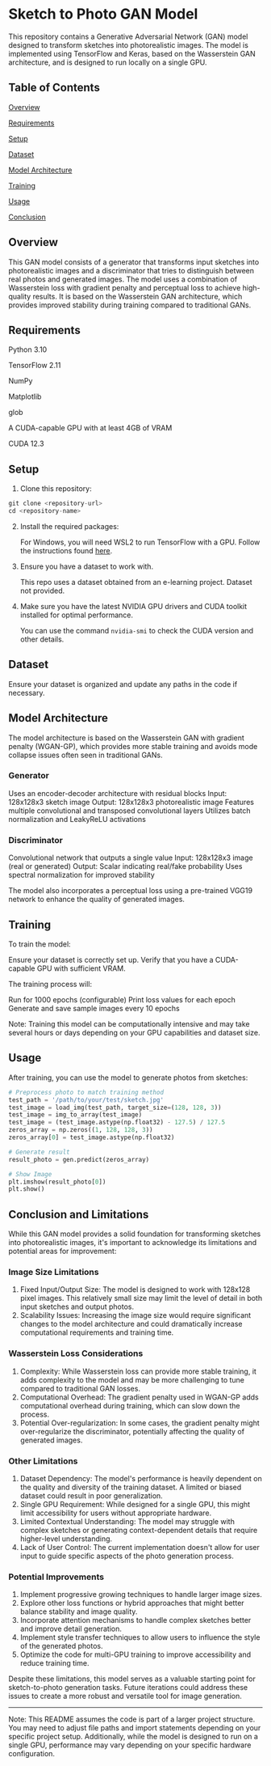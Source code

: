 # Sketch to Photo GAN Model

This repository contains a Generative Adversarial Network (GAN) model designed to transform sketches into photorealistic images. The model is implemented using TensorFlow and Keras, based on the Wasserstein GAN architecture, and is designed to run locally on a single GPU.

## Table of Contents

[Overview](#overview)

[Requirements](#requirements)

[Setup](#setup)

[Dataset](#dataset)

[Model Architecture](#model-architecture)

[Training](#training)

[Usage](#usage)

[Conclusion](#conclusion-and-limitations)

## Overview

This GAN model consists of a generator that transforms input sketches into photorealistic images and a discriminator that tries to distinguish between real photos and generated images. The model uses a combination of Wasserstein loss with gradient penalty and perceptual loss to achieve high-quality results. It is based on the Wasserstein GAN architecture, which provides improved stability during training compared to traditional GANs.

## Requirements

Python 3.10

TensorFlow 2.11

NumPy

Matplotlib

glob

A CUDA-capable GPU with at least 4GB of VRAM

CUDA 12.3

## Setup

1. Clone this repository:
```python
git clone <repository-url>
cd <repository-name>
```
2. Install the required packages:

   For Windows, you will need WSL2 to run TensorFlow with a GPU. Follow the instructions found [here](https://www.tensorflow.org/install).

3. Ensure you have a dataset to work with.
   
   This repo uses a dataset obtained from an e-learning project. Dataset not provided.
   
4. Make sure you have the latest NVIDIA GPU drivers and CUDA toolkit installed for optimal performance.
   
   You can use the command `nvidia-smi` to check the CUDA version and other details.

## Dataset

Ensure your dataset is organized and update any paths in the code if necessary.

## Model Architecture
The model architecture is based on the Wasserstein GAN with gradient penalty (WGAN-GP), which provides more stable training and avoids mode collapse issues often seen in traditional GANs.

### Generator

Uses an encoder-decoder architecture with residual blocks
Input: 128x128x3 sketch image
Output: 128x128x3 photorealistic image
Features multiple convolutional and transposed convolutional layers
Utilizes batch normalization and LeakyReLU activations

### Discriminator

Convolutional network that outputs a single value
Input: 128x128x3 image (real or generated)
Output: Scalar indicating real/fake probability
Uses spectral normalization for improved stability

The model also incorporates a perceptual loss using a pre-trained VGG19 network to enhance the quality of generated images.

## Training
To train the model:

Ensure your dataset is correctly set up.
Verify that you have a CUDA-capable GPU with sufficient VRAM.

The training process will:

Run for 1000 epochs (configurable)
Print loss values for each epoch
Generate and save sample images every 10 epochs

Note: Training this model can be computationally intensive and may take several hours or days depending on your GPU capabilities and dataset size.

## Usage
After training, you can use the model to generate photos from sketches:
```python
# Preprocess photo to match training method
test_path = '/path/to/your/test/sketch.jpg'
test_image = load_img(test_path, target_size=(128, 128, 3))
test_image = img_to_array(test_image)
test_image = (test_image.astype(np.float32) - 127.5) / 127.5
zeros_array = np.zeros((1, 128, 128, 3))
zeros_array[0] = test_image.astype(np.float32)

# Generate result
result_photo = gen.predict(zeros_array)

# Show Image
plt.imshow(result_photo[0])
plt.show()
```

## Conclusion and Limitations

While this GAN model provides a solid foundation for transforming sketches into photorealistic images, it's important to acknowledge its limitations and potential areas for improvement:

### Image Size Limitations
1. Fixed Input/Output Size: The model is designed to work with 128x128 pixel images. This relatively small size may limit the level of detail in both input sketches and output photos.
2. Scalability Issues: Increasing the image size would require significant changes to the model architecture and could dramatically increase computational requirements and training time.

### Wasserstein Loss Considerations
1. Complexity: While Wasserstein loss can provide more stable training, it adds complexity to the model and may be more challenging to tune compared to traditional GAN losses.
2. Computational Overhead: The gradient penalty used in WGAN-GP adds computational overhead during training, which can slow down the process.
3. Potential Over-regularization: In some cases, the gradient penalty might over-regularize the discriminator, potentially affecting the quality of generated images.

### Other Limitations
1. Dataset Dependency: The model's performance is heavily dependent on the quality and diversity of the training dataset. A limited or biased dataset could result in poor generalization.
2. Single GPU Requirement: While designed for a single GPU, this might limit accessibility for users without appropriate hardware.
3. Limited Contextual Understanding: The model may struggle with complex sketches or generating context-dependent details that require higher-level understanding.
4. Lack of User Control: The current implementation doesn't allow for user input to guide specific aspects of the photo generation process.

### Potential Improvements
1. Implement progressive growing techniques to handle larger image sizes.
2. Explore other loss functions or hybrid approaches that might better balance stability and image quality.
3. Incorporate attention mechanisms to handle complex sketches better and improve detail generation.
4. Implement style transfer techniques to allow users to influence the style of the generated photos.
5. Optimize the code for multi-GPU training to improve accessibility and reduce training time.

Despite these limitations, this model serves as a valuable starting point for sketch-to-photo generation tasks. Future iterations could address these issues to create a more robust and versatile tool for image generation.

---

Note: This README assumes the code is part of a larger project structure. You may need to adjust file paths and import statements depending on your specific project setup. Additionally, while the model is designed to run on a single GPU, performance may vary depending on your specific hardware configuration.
